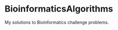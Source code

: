 BioinformaticsAlgorithms
========================

My solutions to Bioinformatics challenge problems.
